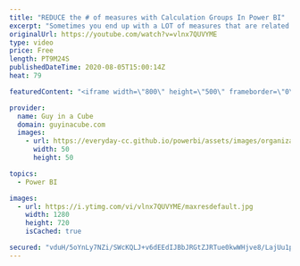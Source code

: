 ```yaml
---
title: "REDUCE the # of measures with Calculation Groups In Power BI"
excerpt: "Sometimes you end up with a LOT of measures that are related. You can reduce the number of measures with Calculation Groups in Power BI and clean up your field list!  Download Sample: https://guyinacu.be/calcgroupssample  📢 Become a member: https://guyinacu.be/membership   *******************  Want"
originalUrl: https://youtube.com/watch?v=vlnx7QUVYME
type: video
price: Free
length: PT9M24S
publishedDateTime: 2020-08-05T15:00:14Z
heat: 79

featuredContent: "<iframe width=\"800\" height=\"500\" frameborder=\"0\" src=\"https://www.youtube.com/embed/vlnx7QUVYME\" allow=\"accelerometer; autoplay; encrypted-media; gyroscope; picture-in-picture\" allowfullscreen></iframe>"

provider:
  name: Guy in a Cube
  domain: guyinacube.com
  images:
    - url: https://everyday-cc.github.io/powerbi/assets/images/organizations/guyinacube.com-50x50.jpg
      width: 50
      height: 50

topics:
  - Power BI

images:
  - url: https://i.ytimg.com/vi/vlnx7QUVYME/maxresdefault.jpg
    width: 1280
    height: 720
    isCached: true

secured: "vduH/5oYnLy7NZi/SWcKQLJ+v6dEEdIJBbJRGtZJRTue0kwWHjve8/LajUu1pyblsuseFc64596xF+wE5c8ceN9IVC9iF/87M1ZdfzVegYzxlk51DJGoOLaLqPnlCMTU9/o2UlRlLUv/9q+pN2F5iPSxZ3ZXA9O3/RNQA0Z3/+2ser9aOE69ydVjHRJ7xKh2i+Q8CLMKUPbfxAxiWRDabYK3snAGevjhHR4dVZxMwxzaqe0C2FDtfsqGkuUsgeI9RmAkLOMnxGhZpVu1I3xeGEvZ5BVOF8WaXdQsZZMroHroFCQo7Uga24D7pqFd4pGWvS9yTcbbipSPg58szA+PGJv9L5usQxZedLqrQHudo8gTH6uyLcc18CePhTvVAzlPT16Xq0uZhpK7QcRSamtsvfU7AZlwSg2BDyBLNmEmILGgbqQLrhk755i+/oiz/u3d;2j6sUXO/AMMSWs/9mChSsA=="
---
```


